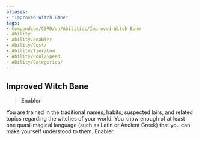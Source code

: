 ```yaml
---
aliases:
- "Improved Witch BAne"
tags:
- Compendium/CSRD/en/Abilities/Improved-Witch-Bane
- Ability
- Ability/Enabler
- Ability/Cost/
- Ability/Tier/low
- Ability/Pool/Speed
- Ability/Categories/
---
```

  
## Improved Witch Bane                                                    
>**Enabler**  
  
You are trained in the traditional names, habits, suspected lairs, and related topics regarding the witches of your world. You know enough of at least one quasi-magical language (such as Latin or Ancient Greek) that you can make yourself understood to them. Enabler.
